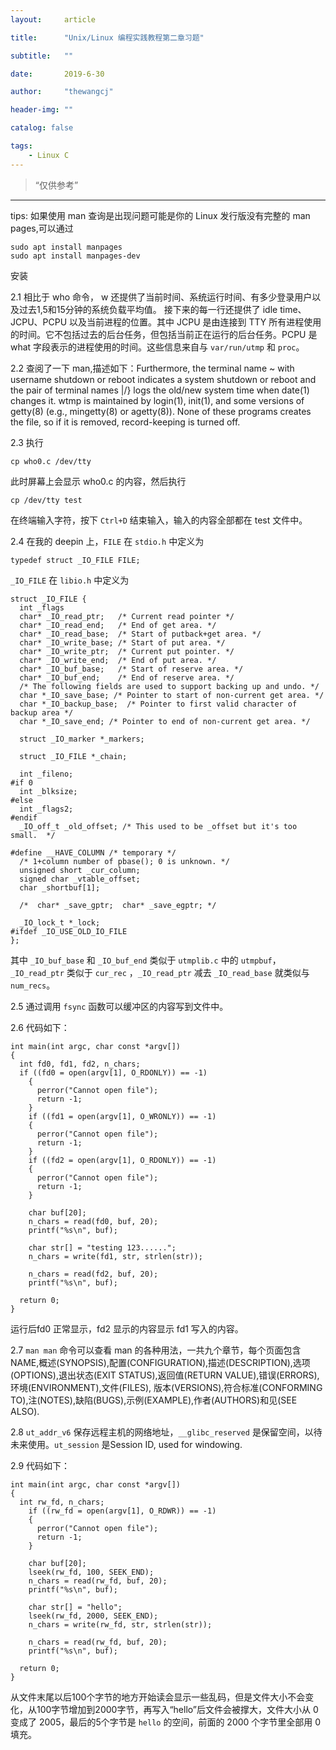 ```yaml
---
layout:     article

title:      "Unix/Linux 编程实践教程第二章习题"

subtitle:   ""

date:       2019-6-30

author:     "thewangcj"

header-img: ""

catalog: false

tags:
    - Linux C
---
```


> “仅供参考”

------
tips: 如果使用 man 查询是出现问题可能是你的 Linux 发行版没有完整的 man pages,可以通过
<pre><code class="Bash">sudo apt install manpages
sudo apt install manpages-dev
</code></pre> 安装

2.1
相比于 who 命令， w 还提供了当前时间、系统运行时间、有多少登录用户以及过去1,5和15分钟的系统负载平均值。
接下来的每一行还提供了 idle time、JCPU、PCPU 以及当前进程的位置。其中 JCPU 是由连接到 TTY 所有进程使用的时间。它不包括过去的后台任务，但包括当前正在运行的后台任务。PCPU 是 what 字段表示的进程使用的时间。这些信息来自与 `var/run/utmp` 和 `proc`。

2.2
查阅了一下 man,描述如下：Furthermore, the terminal name ~ with username  shutdown or reboot indicates a system shutdown or reboot and the pair of terminal names |/} logs the old/new system time when date(1) changes it.  wtmp is maintained  by  login(1),  init(1), and some versions of getty(8) (e.g., mingetty(8) or agetty(8)).  None of these programs creates the file,  so if it is removed, record-keeping is turned off.

2.3
执行

<pre><code class="Bash">cp who0.c /dev/tty</code></pre>
此时屏幕上会显示 who0.c 的内容，然后执行
<pre><code class="Bash">cp /dev/tty test</code></pre>
在终端输入字符，按下 `Ctrl+D` 结束输入，输入的内容全部都在 test 文件中。

2.4
在我的 deepin 上，`FILE` 在 `stdio.h` 中定义为 
<pre><code class="C++">typedef struct _IO_FILE FILE; </code></pre> 
`_IO_FILE` 在 `libio.h` 中定义为

<pre><code class="C++">struct _IO_FILE {
  int _flags
  char* _IO_read_ptr;	/* Current read pointer */
  char* _IO_read_end;	/* End of get area. */
  char* _IO_read_base;	/* Start of putback+get area. */
  char* _IO_write_base;	/* Start of put area. */
  char* _IO_write_ptr;	/* Current put pointer. */
  char* _IO_write_end;	/* End of put area. */
  char* _IO_buf_base;	/* Start of reserve area. */
  char* _IO_buf_end;	/* End of reserve area. */
  /* The following fields are used to support backing up and undo. */
  char *_IO_save_base; /* Pointer to start of non-current get area. */
  char *_IO_backup_base;  /* Pointer to first valid character of backup area */
  char *_IO_save_end; /* Pointer to end of non-current get area. */

  struct _IO_marker *_markers;

  struct _IO_FILE *_chain;

  int _fileno;
#if 0
  int _blksize;
#else
  int _flags2;
#endif
  _IO_off_t _old_offset; /* This used to be _offset but it's too small.  */

#define __HAVE_COLUMN /* temporary */
  /* 1+column number of pbase(); 0 is unknown. */
  unsigned short _cur_column;
  signed char _vtable_offset;
  char _shortbuf[1];

  /*  char* _save_gptr;  char* _save_egptr; */

  _IO_lock_t *_lock;
#ifdef _IO_USE_OLD_IO_FILE
};</code></pre>
其中 `_IO_buf_base` 和 `_IO_buf_end` 类似于 `utmplib.c` 中的 `utmpbuf`，`_IO_read_ptr` 类似于 `cur_rec` ，`_IO_read_ptr` 减去 `_IO_read_base` 就类似与 `num_recs`。

2.5
通过调用 `fsync` 函数可以缓冲区的内容写到文件中。

2.6
代码如下：

<pre><code class="C++">int main(int argc, char const *argv[])
{
  int fd0, fd1, fd2, n_chars;
  if ((fd0 = open(argv[1], O_RDONLY)) == -1)
    {
      perror("Cannot open file");
      return -1;
    }
    if ((fd1 = open(argv[1], O_WRONLY)) == -1)
    {
      perror("Cannot open file");
      return -1;
    }
    if ((fd2 = open(argv[1], O_RDONLY)) == -1)
    {
      perror("Cannot open file");
      return -1;
    }

    char buf[20];
    n_chars = read(fd0, buf, 20);
    printf("%s\n", buf);

    char str[] = "testing 123......";
    n_chars = write(fd1, str, strlen(str));

    n_chars = read(fd2, buf, 20);
    printf("%s\n", buf);

  return 0;
}</code></pre>
运行后fd0 正常显示，fd2 显示的内容显示 fd1 写入的内容。

2.7
`man man` 命令可以查看 man 的各种用法，一共九个章节，每个页面包含NAME,概述(SYNOPSIS),配置(CONFIGURATION),描述(DESCRIPTION),选项(OPTIONS),退出状态(EXIT STATUS),返回值(RETURN VALUE),错误(ERRORS),环境(ENVIRONMENT),文件(FILES),  版本(VERSIONS),符合标准(CONFORMING TO),注(NOTES),缺陷(BUGS),示例(EXAMPLE),作者(AUTHORS)和见(SEE ALSO).

2.8
`ut_addr_v6` 保存远程主机的网络地址，`__glibc_reserved` 是保留空间，以待未来使用。`ut_session` 是Session ID, used for windowing. 

2.9 
代码如下：
<pre><code class="C++">int main(int argc, char const *argv[])
{
  int rw_fd, n_chars;
    if ((rw_fd = open(argv[1], O_RDWR)) == -1)
    {
      perror("Cannot open file");
      return -1;
    }

    char buf[20];
    lseek(rw_fd, 100, SEEK_END);
    n_chars = read(rw_fd, buf, 20);
    printf("%s\n", buf);

    char str[] = "hello";
    lseek(rw_fd, 2000, SEEK_END);
    n_chars = write(rw_fd, str, strlen(str));

    n_chars = read(rw_fd, buf, 20);
    printf("%s\n", buf);

  return 0;
}</code></pre>
从文件末尾以后100个字节的地方开始读会显示一些乱码，但是文件大小不会变化，从100字节增加到2000字节，再写入“hello”后文件会被撑大，文件大小从 0 变成了 2005，最后的5个字节是 `hello` 的空间，前面的 2000 个字节里全部用 0 填充。